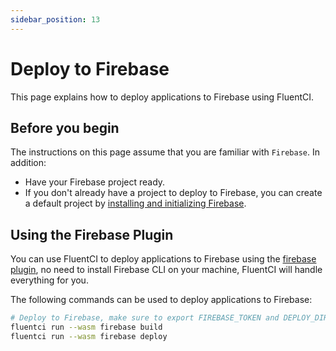 ```yaml
---
sidebar_position: 13
---
```


# Deploy to Firebase

This page explains how to deploy applications to Firebase using FluentCI.

## Before you begin

The instructions on this page assume that you are familiar with `Firebase`. In addition:

- Have your Firebase project ready.
- If you don't already have a project to deploy to Firebase, you can create a default project by [installing and initializing Firebase](https://firebase.google.com/docs/hosting/quickstart#initialize).

## Using the Firebase Plugin

You can use FluentCI to deploy applications to Firebase using the [firebase plugin](https://github.com/fluent-ci-templates/firebase-pipeline), no need to install Firebase CLI on your machine, FluentCI will handle everything for you.

The following commands can be used to deploy applications to Firebase:

```bash
# Deploy to Firebase, make sure to export FIREBASE_TOKEN and DEPLOY_DIRECTORY
fluentci run --wasm firebase build
fluentci run --wasm firebase deploy
```
